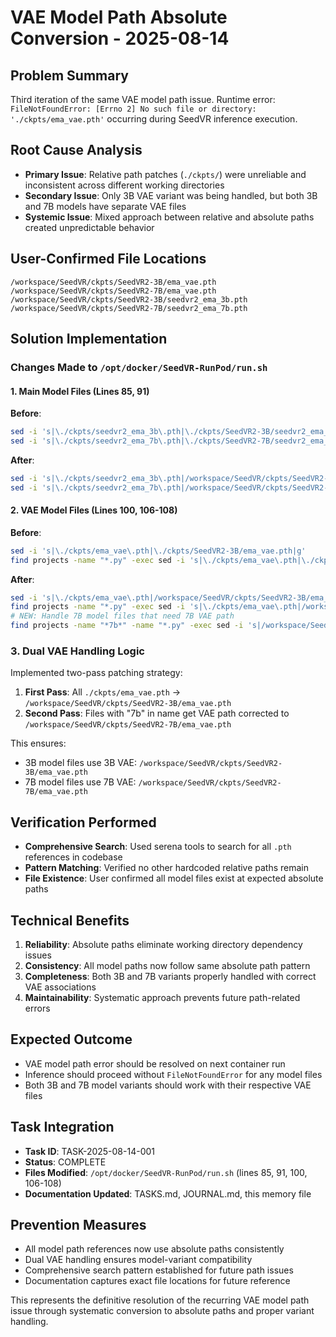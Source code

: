 # VAE Model Path Absolute Conversion - 2025-08-14

## Problem Summary
Third iteration of the same VAE model path issue. Runtime error: `FileNotFoundError: [Errno 2] No such file or directory: './ckpts/ema_vae.pth'` occurring during SeedVR inference execution.

## Root Cause Analysis
- **Primary Issue**: Relative path patches (`./ckpts/`) were unreliable and inconsistent across different working directories
- **Secondary Issue**: Only 3B VAE variant was being handled, but both 3B and 7B models have separate VAE files
- **Systemic Issue**: Mixed approach between relative and absolute paths created unpredictable behavior

## User-Confirmed File Locations
```
/workspace/SeedVR/ckpts/SeedVR2-3B/ema_vae.pth
/workspace/SeedVR/ckpts/SeedVR2-7B/ema_vae.pth
/workspace/SeedVR/ckpts/SeedVR2-3B/seedvr2_ema_3b.pth
/workspace/SeedVR/ckpts/SeedVR2-7B/seedvr2_ema_7b.pth
```

## Solution Implementation

### Changes Made to `/opt/docker/SeedVR-RunPod/run.sh`

#### 1. Main Model Files (Lines 85, 91)
**Before**:
```bash
sed -i 's|\./ckpts/seedvr2_ema_3b\.pth|\./ckpts/SeedVR2-3B/seedvr2_ema_3b.pth|g'
sed -i 's|\./ckpts/seedvr2_ema_7b\.pth|\./ckpts/SeedVR2-7B/seedvr2_ema_7b.pth|g'
```

**After**:
```bash
sed -i 's|\./ckpts/seedvr2_ema_3b\.pth|/workspace/SeedVR/ckpts/SeedVR2-3B/seedvr2_ema_3b.pth|g'
sed -i 's|\./ckpts/seedvr2_ema_7b\.pth|/workspace/SeedVR/ckpts/SeedVR2-7B/seedvr2_ema_7b.pth|g'
```

#### 2. VAE Model Files (Lines 100, 106-108)
**Before**:
```bash
sed -i 's|\./ckpts/ema_vae\.pth|\./ckpts/SeedVR2-3B/ema_vae.pth|g'
find projects -name "*.py" -exec sed -i 's|\./ckpts/ema_vae\.pth|\./ckpts/SeedVR2-3B/ema_vae.pth|g' {} \;
```

**After**:
```bash
sed -i 's|\./ckpts/ema_vae\.pth|/workspace/SeedVR/ckpts/SeedVR2-3B/ema_vae.pth|g'
find projects -name "*.py" -exec sed -i 's|\./ckpts/ema_vae\.pth|/workspace/SeedVR/ckpts/SeedVR2-3B/ema_vae.pth|g' {} \;
# NEW: Handle 7B model files that need 7B VAE path
find projects -name "*7b*" -name "*.py" -exec sed -i 's|/workspace/SeedVR/ckpts/SeedVR2-3B/ema_vae\.pth|/workspace/SeedVR/ckpts/SeedVR2-7B/ema_vae.pth|g' {} \;
```

### 3. Dual VAE Handling Logic
Implemented two-pass patching strategy:
1. **First Pass**: All `./ckpts/ema_vae.pth` → `/workspace/SeedVR/ckpts/SeedVR2-3B/ema_vae.pth`
2. **Second Pass**: Files with "7b" in name get VAE path corrected to `/workspace/SeedVR/ckpts/SeedVR2-7B/ema_vae.pth`

This ensures:
- 3B model files use 3B VAE: `/workspace/SeedVR/ckpts/SeedVR2-3B/ema_vae.pth`
- 7B model files use 7B VAE: `/workspace/SeedVR/ckpts/SeedVR2-7B/ema_vae.pth`

## Verification Performed
- **Comprehensive Search**: Used serena tools to search for all `.pth` references in codebase
- **Pattern Matching**: Verified no other hardcoded relative paths remain
- **File Existence**: User confirmed all model files exist at expected absolute paths

## Technical Benefits
1. **Reliability**: Absolute paths eliminate working directory dependency issues
2. **Consistency**: All model paths now follow same absolute path pattern  
3. **Completeness**: Both 3B and 7B variants properly handled with correct VAE associations
4. **Maintainability**: Systematic approach prevents future path-related errors

## Expected Outcome
- VAE model path error should be resolved on next container run
- Inference should proceed without `FileNotFoundError` for any model files
- Both 3B and 7B model variants should work with their respective VAE files

## Task Integration
- **Task ID**: TASK-2025-08-14-001
- **Status**: COMPLETE
- **Files Modified**: `/opt/docker/SeedVR-RunPod/run.sh` (lines 85, 91, 100, 106-108)
- **Documentation Updated**: TASKS.md, JOURNAL.md, this memory file

## Prevention Measures
- All model path references now use absolute paths consistently
- Dual VAE handling ensures model-variant compatibility
- Comprehensive search pattern established for future path issues
- Documentation captures exact file locations for future reference

This represents the definitive resolution of the recurring VAE model path issue through systematic conversion to absolute paths and proper variant handling.